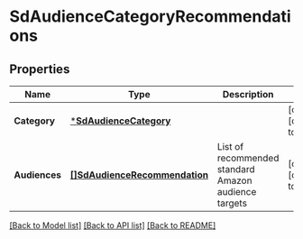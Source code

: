 # SdAudienceCategoryRecommendations

## Properties
Name | Type | Description | Notes
------------ | ------------- | ------------- | -------------
**Category** | [***SdAudienceCategory**](SDAudienceCategory.md) |  | [optional] [default to null]
**Audiences** | [**[]SdAudienceRecommendation**](SDAudienceRecommendation.md) | List of recommended standard Amazon audience targets | [optional] [default to null]

[[Back to Model list]](../README.md#documentation-for-models) [[Back to API list]](../README.md#documentation-for-api-endpoints) [[Back to README]](../README.md)

